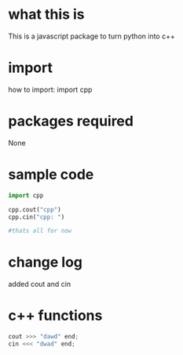 # what this is

This is a javascript package to turn python into c++

# import
how to import: import cpp

# packages required

None

# sample code

```python
import cpp

cpp.cout("cpp")
cpp.cin("cpp: ")

#thats all for now
```
# change log

added cout and cin

# c++ functions

```cpp
cout >>> "dawd" end;
cin <<< "dwad" end;
